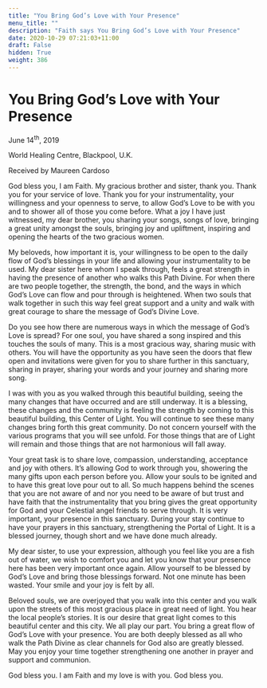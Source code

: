 ```yaml
---
title: "You Bring God’s Love with Your Presence"
menu_title: ""
description: "Faith says You Bring God’s Love with Your Presence"
date: 2020-10-29 07:21:03+11:00
draft: False
hidden: True
weight: 386
---
```

# You Bring God’s Love with Your Presence


June 14<sup>th</sup>, 2019

World Healing Centre, Blackpool, U.K.

Received by Maureen Cardoso



God bless you, I am Faith. My gracious brother and sister, thank you. Thank you for your service of love. Thank you for your instrumentality, your willingness and your openness to serve, to allow God’s Love to be with you and to shower all of those you come before. What a joy I have just witnessed, my dear brother, you sharing your songs, songs of love, bringing a great unity amongst the souls, bringing joy and upliftment, inspiring and opening the hearts of the two gracious women.

My beloveds, how important it is, your willingness to be open to the daily flow of God’s blessings in your life and allowing your instrumentality to be used. My dear sister here whom I speak through, feels a great strength in having the presence of another who walks this Path Divine. For when there are two people together, the strength, the bond, and the ways in which God’s Love can flow and pour through is heightened. When two souls that walk together in such this way feel great support and a unity and walk with great courage to share the message of God’s Divine Love.

Do you see how there are numerous ways in which the message of God’s Love is spread? For one soul, you have shared a song inspired and this touches the souls of many. This is a most gracious way, sharing music with others. You will have the opportunity as you have seen the doors that flew open and invitations were given for you to share further in this sanctuary, sharing in prayer, sharing your words and your journey and sharing more song. 

I was with you as you walked through this beautiful building, seeing the many changes that have occurred and are still underway. It is a blessing, these changes and the community is feeling the strength by coming to this beautiful building, this Center of Light. You will continue to see these many changes bring forth this great community. Do not concern yourself with the various programs that you will see unfold. For those things that are of Light will remain and those things that are not harmonious will fall away.

Your great task is to share love, compassion, understanding, acceptance and joy with others. It’s allowing God to work through you, showering the many gifts upon each person before you. Allow your souls to be ignited and to have this great love pour out to all. So much happens behind the scenes that you are not aware of and nor you need to be aware of but trust and have faith that the instrumentality that you bring gives the great opportunity for God and your Celestial angel friends to serve through. It is very important, your presence in this sanctuary. During your stay continue to have your prayers in this sanctuary, strengthening the Portal of Light. It is a blessed journey, though short and we have done much already. 

My dear sister, to use your expression, although you feel like you are a fish out of water, we wish to comfort you and let you know that your presence here has been very important once again. Allow yourself to be blessed by God’s Love and bring those blessings forward. Not one minute has been wasted. Your smile and your joy is felt by all. 

Beloved souls, we are overjoyed that you walk into this center and you walk upon the streets of this most gracious place in great need of light. You hear the local people’s stories. It is our desire that great light comes to this beautiful center and this city. We all play our part. You bring a great flow of God’s Love with your presence. You are both deeply blessed as all who walk the Path Divine as clear channels for God also are greatly blessed. May you enjoy your time together strengthening one another in prayer and support and communion. 

God bless you. I am Faith and my love is with you. God bless you.